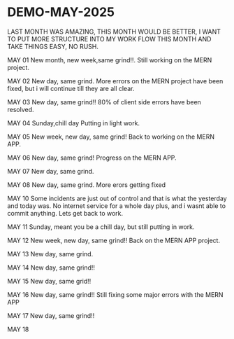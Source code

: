 # DEMO-MAY-2025
LAST MONTH WAS AMAZING, THIS MONTH WOULD BE BETTER, I WANT TO PUT MORE STRUCTURE INTO MY WORK FLOW THIS MONTH AND TAKE THINGS EASY, NO RUSH.

MAY 01
New month, new week,same grind!!.
Still working on the MERN project.

MAY 02
New day, same grind.
More errors on the MERN project have been fixed, but i will continue till they are all clear.

MAY 03
New day, same grind!!
80% of client side errors have been resolved.

MAY 04
Sunday,chill day
Putting in light work.

MAY 05
New week, new day, same grind!
Back to working on the MERN APP.

MAY 06
New day, same grind!
Progress on the MERN APP.

MAY 07
New day, same grind.

MAY 08
New day, same grind.
More erors getting fixed

MAY 10
Some incidents are just out of control and that is what the yesterday and today was.
No internet service for a whole day plus, and i wasnt able to commit anything.
Lets get back to work.

MAY 11
Sunday, meant you be a chill day, but still putting in work.

MAY 12
New week, new day, same grind!!
Back on the MERN APP project.

MAY 13
New day, same grind.

MAY 14
New day, same grind!!

MAY 15
New day, same grid!!

MAY 16
New day, same grind!!
Still fixing some major errors with the MERN APP

MAY 17
New day, same grind!!

MAY 18

